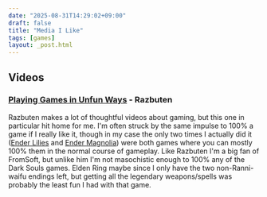 ```yaml
---
date: "2025-08-31T14:29:02+09:00"
draft: false
title: "Media I Like"
tags: [games]
layout: _post.html
---
```


## Videos

### [Playing Games in Unfun Ways](https://www.youtube.com/watch?v=DmsS1jF9_EE) - Razbuten

Razbuten makes a lot of thoughtful videos about gaming, but this one in particular hit home for me. I'm often struck by the same impulse to 100% a game if I really like it, though in my case the only two times I actually did it ([Ender Lilies](/games/reviews/ender_lilies.md) and [Ender Magnolia](/games/reviews/ender_magnolia.md)) were both games where you can mostly 100% them in the normal course of gameplay. Like Razbuten I'm a big fan of FromSoft, but unlike him I'm not masochistic enough to 100% any of the Dark Souls games. Elden Ring maybe since I only have the two non-Ranni-waifu endings left, but getting all the legendary weapons/spells was probably the least fun I had with that game.
